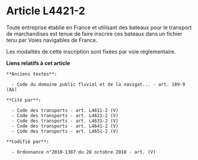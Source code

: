 # Article L4421-2

Toute entreprise établie en France et utilisant des bateaux pour le transport de marchandises est tenue de faire inscrire ces
bateaux dans un fichier tenu par Voies navigables de France.

Les modalités de cette inscription sont fixées par voie réglementaire.

**Liens relatifs à cet article**

	**Anciens textes**:

	  - Code du domaine public fluvial et de la navigat... - art. 189-9 (Ab)

	**Cité par**:

	  - Code des transports - art. L4611-2 (V)
	  - Code des transports - art. L4621-2 (V)
	  - Code des transports - art. L4631-2 (V)
	  - Code des transports - art. L4641-2 (V)
	  - Code des transports - art. L4651-2 (V)

	**Codifié par**:

	  - Ordonnance n°2010-1307 du 28 octobre 2010 - art. (V)
